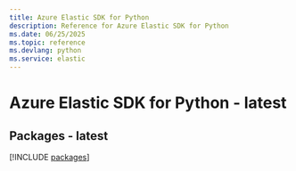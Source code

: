 ```yaml
---
title: Azure Elastic SDK for Python
description: Reference for Azure Elastic SDK for Python
ms.date: 06/25/2025
ms.topic: reference
ms.devlang: python
ms.service: elastic
---
```

# Azure Elastic SDK for Python - latest
## Packages - latest
[!INCLUDE [packages](elastic-index.md)]